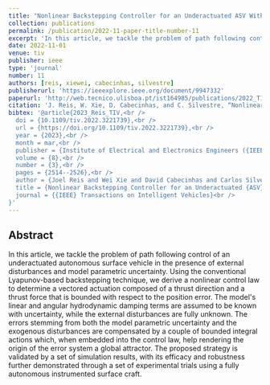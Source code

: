 ```yaml
---
title: "Nonlinear Backstepping Controller for an Underactuated ASV With Model Parametric Uncertainty: Design and Experimental Validation"
collection: publications
permalink: /publication/2022-11-paper-title-number-11
excerpt: 'In this article, we tackle the problem of path following control of an underactuated autonomous surface vehicle in the presence of external disturbances and model parametric uncertainty.'
date: 2022-11-01
venue: tiv
publisher: ieee
type: 'journal'
number: 11
authors: [reis, xiewei, cabecinhas, silvestre]
publisherurl: 'https://ieeexplore.ieee.org/document/9947332'
paperurl: 'http://web.tecnico.ulisboa.pt/ist164985/publications/2022_TIV_Nonlinear_Backstepping_Controller_for_an_Underactuated_ASV_With_Model_Parametric_Uncertainty_Design_and_Experimental_Validation.pdf'
citation: 'J. Reis, W. Xie, D. Cabecinhas, and C. Silvestre, “Nonlinear Backstepping Controller for an Underactuated ASV With Model Parametric Uncertainty: Design and Experimental Validation,” IEEE Transactions on Intelligent Vehicles, vol. 8, no. 3. Institute of Electrical and Electronics Engineers (IEEE), pp. 2514–2526, Mar. 2023.'
bibtex: '@article{2023_Reis_TIV,<br />
  doi = {10.1109/tiv.2022.3221739},<br />
  url = {https://doi.org/10.1109/tiv.2022.3221739},<br />
  year = {2023},<br />
  month = mar,<br />
  publisher = {Institute of Electrical and Electronics Engineers ({IEEE})},<br />
  volume = {8},<br />
  number = {3},<br />
  pages = {2514--2526},<br />
  author = {Joel Reis and Wei Xie and David Cabecinhas and Carlos Silvestre},<br />
  title = {Nonlinear Backstepping Controller for an Underactuated {ASV} With Model Parametric Uncertainty: Design and Experimental Validation},<br />
  journal = {{IEEE} Transactions on Intelligent Vehicles}<br />
}'
---
```

**Abstract**
---
In this article, we tackle the problem of path following control of an underactuated autonomous surface vehicle in the presence of external disturbances and model parametric uncertainty.
Using the conventional Lyapunov-based backstepping technique, we derive a nonlinear control law to determine a vectored actuation composed of a thrust direction and a thrust force that is bounded with respect to the position error.
The model's linear and angular hydrodynamic damping terms are assumed to be known with uncertainty, while the external disturbances are fully unknown.
The errors stemming from both the model parametric uncertainty and the exogenous disturbances are compensated by a couple of bounded integral actions which, when embedded into the control law, help rendering the origin of the error system a global attractor.
The proposed strategy is validated by a set of simulation results, with its efficacy and robustness further demonstrated through a set of experimental trials using a fully autonomous instrumented surface craft.


